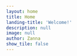 ```yaml
---
layout: home
title: Home
landing-title: 'Welcome!'
description: null
image: null
author: Zanna
show_tile: false
---
```

<style type="text/css">
  p {
    border: 1px solid black;
  }
</style>
